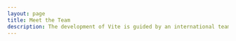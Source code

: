 ```yaml
---
layout: page
title: Meet the Team
description: The development of Vite is guided by an international team.
---
```


<script setup>
import {
  VPTeamPage,
  VPTeamPageTitle,
  VPTeamPageSection,
  VPTeamMembers
} from 'vitepress/theme'
import { core } from '../_data/team'
</script>

<VPTeamPage>
  <VPTeamPageTitle>
    <template #title>了解更多</template>
  </VPTeamPageTitle>
  <VPTeamPageSection>
    <template #title>关于作者</template>
    <template #members>
      <VPTeamMembers :members="core" />
    </template>
  </VPTeamPageSection>
  <VPTeamPageSection>
    <template #title>联系方式</template>
    <template #lead>
      <p>邮箱: response965@163.com</p>
    </template>
  </VPTeamPageSection>
</VPTeamPage>
